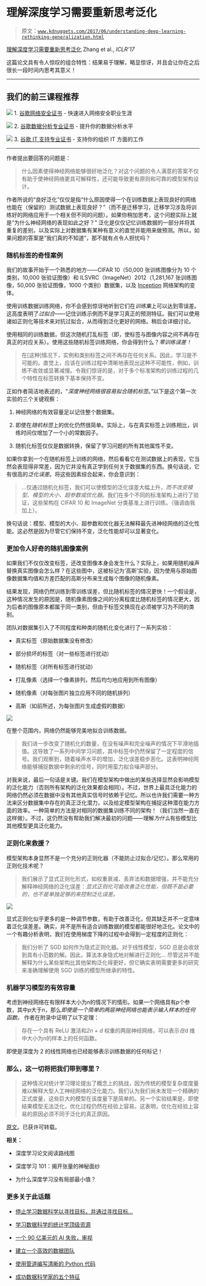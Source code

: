 # 理解深度学习需要重新思考泛化

> 原文：[`www.kdnuggets.com/2017/06/understanding-deep-learning-rethinking-generalization.html`](https://www.kdnuggets.com/2017/06/understanding-deep-learning-rethinking-generalization.html)

[理解深度学习需要重新思考泛化](https://openreview.net/forum?id=Sy8gdB9xx&noteId=Sy8gdB9xx) Zhang et al., *ICLR’17*

这篇论文具有令人惊叹的组合特性：结果易于理解，略显惊讶，并且会让你在之后很长一段时间内思考其意义！

* * *

## 我们的前三课程推荐

![](img/0244c01ba9267c002ef39d4907e0b8fb.png) 1\. [谷歌网络安全证书](https://www.kdnuggets.com/google-cybersecurity) - 快速进入网络安全职业生涯

![](img/e225c49c3c91745821c8c0368bf04711.png) 2\. [谷歌数据分析专业证书](https://www.kdnuggets.com/google-data-analytics) - 提升你的数据分析水平

![](img/0244c01ba9267c002ef39d4907e0b8fb.png) 3\. [谷歌 IT 支持专业证书](https://www.kdnuggets.com/google-itsupport) - 支持你的组织 IT 方面的工作

* * *

作者提出要回答的问题是：

> 什么因素使得神经网络能够很好地泛化？对这个问题的令人满意的答案不仅有助于使神经网络更具可解释性，还可能导致更有原则和可靠的模型架构设计。

作者所说的“良好泛化”仅仅是指“什么原因使得一个在训练数据上表现良好的网络也能在（保留的）测试数据上表现良好？”（而不是迁移学习，迁移学习涉及将训练好的网络应用于一个相关但不同的问题）。如果你稍加思考，这个问题实际上就是“为什么神经网络的表现如此之好？” 泛化是仅仅记忆训练数据的一部分并将其重复的差别，以及实际上对数据集有某种有意义的直觉并能用来做预测。所以，如果问题的答案是“我们真的不知道”，那不就有点令人担忧吗？

### 随机标签的奇怪案例

我们的故事开始于一个熟悉的地方——CIFAR 10（50,000 张训练图像分为 10 个类别，10,000 张验证图像）和 ILSVRC（ImageNet）2012（1,281,167 张训练图像，50,000 张验证图像，1000 个类别）数据集，以及 [Inception](https://blog.acolyer.org/2017/03/21/convolution-neural-nets-part-2/) 网络架构的变体。

使用训练数据训练网络，你不会感到惊讶地听到它们在*训练集*上可以达到零误差。这高度表明了*过拟合*——记住训练示例而不是学习真正的预测特征。我们可以使用诸如正则化等技术来对抗过拟合，从而得到泛化更好的网络。稍后会详细讨论。

使用相同的训练数据，但这次随机打乱标签（即，使标签与图像内容之间不再存在真正的对应关系）。使用这些随机标签训练网络，你会得到什么？*零训练误差！*

> 在[这种]情况下，实例和类别标签之间不再存在任何关系。因此，学习是不可能的。直觉上，应该在训练过程中清晰地表现出这种不可能性，例如，训练不收敛或显著减慢。令我们惊讶的是，对于多个标准架构的训练过程的几个特性在标签转换下基本保持不变。

正如作者简洁地表述的，“*深度神经网络很容易拟合随机标签*。”以下是这个第一次实验的三个关键观察：

1.  神经网络的有效容量足以记住整个数据集。

1.  即使在*随机标签*上的优化仍然很简单。实际上，与在真实标签上训练相比，训练时间仅增加了一个小的常数因子。

1.  随机化标签仅仅是数据转换，保留了学习问题的所有其他属性不变。

如果你拿到一个在随机标签上训练的网络，然后看看它在测试数据上的表现，它当然会表现得非常差，因为它并没有真正学到任何关于数据集的东西。换句话说，它有很高的*泛化误差*。将这些因素综合起来，你会意识到：

> …仅通过随机化标签，我们可以使模型的泛化误差大幅上升，*而不改变模型、模型的大小、超参数或优化器*。我们在多个不同的标准架构上进行了验证，这些架构在 CIFAR 10 和 ImageNet 分类基准上进行训练。（强调由我加上）。

换句话说：模型、模型的大小、超参数和优化器无法解释最先进神经网络的泛化性能。这必然是因为尽管它们保持不变，泛化性能却可以显著变化。

### 更加令人好奇的随机图像案例

如果我们不仅仅改变标签，还改变图像本身会发生什么？实际上，如果用随机噪声替换真实图像会怎么样？在这些图中，这被标记为‘高斯’实验，因为使用与原始图像数据集均值和方差匹配的高斯分布来生成每个图像的随机像素。

结果发现，网络仍然训练到零训练误差，但比随机标签的情况更快！一个假设是，这种情况发生的原因是，随机像素图像之间的分离程度比随机标签的情况更大，因为后者的图像原本都属于同一类别，但由于标签交换现在必须被学习为不同的类别。

团队对数据集引入了不同程度和种类的随机化变化进行了一系列实验：

+   真实标签（原始数据集没有修改）

+   部分损坏的标签（对一些标签进行扰动）

+   随机标签（对所有标签进行扰动）

+   打乱像素（选择一个像素排列，然后均匀地应用到所有图像）

+   随机像素（对每张图片独立应用不同的随机排列）

+   高斯（如前所述，为每张图片生成虚假的数据）

![](img/e95aab14ed016d23369c11732e68ee35.png)

在整个范围内，网络仍然能够完美地拟合训练数据。

> 我们进一步改变了随机化的数量，在没有噪声和完全噪声的情况下平滑地插值。这导致了一系列中间学习问题，其中标签中仍然保留了一定程度的信号。我们观察到，随着噪声水平的增加，泛化误差稳步恶化。这表明神经网络能够捕捉数据中剩余的信号，同时用蛮力拟合噪声部分。

对我来说，最后一句话是关键。我们在模型架构中做出的某些选择显然会影响模型的泛化能力（否则所有架构的泛化效果都会相同）。不过，世界上最具泛化能力的网络仍然必须在数据中没有其他真实信号时依赖于记忆。所以也许我们需要一种方法来区分数据集中存在的真正泛化潜力，以及给定模型架构在捕捉这种潜在能力方面的效率。一种简单的方法是对相同的数据集训练不同的架构！（我们当然一直在这样做）。不过，这仍然没有帮助我们解决最初的问题——理解*为什么*有些模型比其他模型更具泛化能力。

### 正则化来救援？

模型架构本身显然不是一个充分的正则化器（不能防止过拟合/记忆）。那么常用的正则化技术呢？

> 我们展示了显式正则化形式，如权重衰减、丢弃法和数据增强，并不能充分解释神经网络的泛化误差：*显式正则化可能改善泛化性能，但既不是必要的，也不是单独足够的来控制泛化误差。*

![](img/d58e95f0f54f415be1f649119ec37010.png)

显式正则化似乎更多的是一种调节参数，有助于改善泛化，但其缺乏并不一定意味着泛化误差差。确实，并不是所有适合训练数据的模型都能很好地泛化。论文中的一个有趣分析表明，我们在使用梯度下降的过程中会得到一定程度的正则化：

> 我们分析了 SGD 如何作为隐式正则化器。对于线性模型，SGD 总是会收敛到具有小范数的解。因此，算法本身隐式地对解进行正则化… 尽管这并不能解释为什么某些架构比其他架构泛化得更好，但它确实表明需要更多的研究来准确理解使用 SGD 训练的模型所继承的特性。

### 机器学习模型的有效容量

考虑到神经网络在有限样本大小为*n*的情况下的情形。如果一个网络具有*p*个参数，其中*p*大于*n*，那么*即使是一个简单的两层神经网络也能表示输入样本的任何函数。* 作者在附录中证明了以下定理：

> 存在一个具有 ReLU 激活和*2n + d* 权重的两层神经网络，可以表示*在*d 维中大小为*n*的样本上的任何函数。

即使是深度为 2 的线性网络也已经能够表示训练数据的任何标记！

### 那么，这一切将把我们带到哪里？

> 这种情况对统计学习理论提出了概念上的挑战，因为传统的模型复杂度度量难以解释大型人工神经网络的泛化能力。我们认为我们尚未发现一个精确的正式度量，这些巨大的模型在该度量下是简单的。另一个实验结果是，即使结果模型无法泛化，优化过程仍然在经验上容易。这表明，优化在经验上容易的原因必须不同于泛化的真正原因。

[原文](https://blog.acolyer.org/2017/05/11/understanding-deep-learning-requires-re-thinking-generalization/)。已获许可转载。

**相关：**

+   深度学习论文阅读路线图

+   深度学习 101：揭开张量的神秘面纱

+   为什么深度学习没有局部最小值？

### 更多关于此话题

+   [停止学习数据科学以寻找目标，并通过寻找目标…](https://www.kdnuggets.com/2021/12/stop-learning-data-science-find-purpose.html)

+   [学习数据科学的统计学顶级资源](https://www.kdnuggets.com/2021/12/springboard-top-resources-learn-data-science-statistics.html)

+   [一个 90 亿美元的 AI 失败，审视](https://www.kdnuggets.com/2021/12/9b-ai-failure-examined.html)

+   [建立一个高效的数据团队](https://www.kdnuggets.com/2021/12/build-solid-data-team.html)

+   [使用管道编写清晰的 Python 代码](https://www.kdnuggets.com/2021/12/write-clean-python-code-pipes.html)

+   [成功数据科学家的五个特征](https://www.kdnuggets.com/2021/12/5-characteristics-successful-data-scientist.html)
